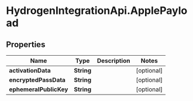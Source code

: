 # HydrogenIntegrationApi.ApplePayload

## Properties
Name | Type | Description | Notes
------------ | ------------- | ------------- | -------------
**activationData** | **String** |  | [optional] 
**encryptedPassData** | **String** |  | [optional] 
**ephemeralPublicKey** | **String** |  | [optional] 


